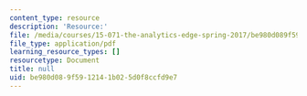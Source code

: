 ```yaml
---
content_type: resource
description: 'Resource:'
file: /media/courses/15-071-the-analytics-edge-spring-2017/be980d089f5912141b025d0f8ccfd9e7_Unit1_IntroductionR_AllSlides.pdf
file_type: application/pdf
learning_resource_types: []
resourcetype: Document
title: null
uid: be980d08-9f59-1214-1b02-5d0f8ccfd9e7
---
```

